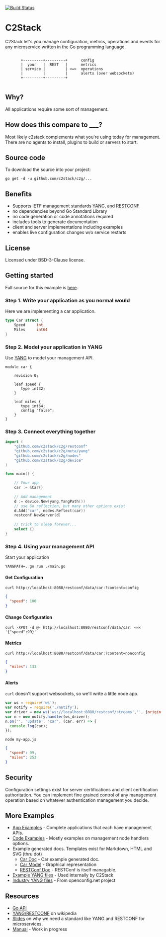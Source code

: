 [![Build Status](https://travis-ci.org/c2stack/c2g.svg?branch=master)](https://travis-ci.org/c2stack/c2g)

# C2Stack
C2Stack let's you manage configuration, metrics, operations and events for any microservice written in the Go programming language.


```

       +---------+---------+      config
       |  your   |  REST   |      metrics
       | service |         | <=>  operations
       |         |         |      alerts (over websockets)
       +---------+---------+
                       
```

## Why?
All applications require some sort of management.

## How does this compare to ___?
Most likely c2stack complements what you're using today for management. There are no agents to install, plugins to build or servers to start.

## Source code
To download the source into your project:

`go get -d -u github.com/c2stack/c2g/...`
 
## Benefits
* Supports IETF management standards [YANG](http://tools.ietf.org/html/rfc6020), and [RESTCONF](https://tools.ietf.org/html/rfc8040)
* no dependencies beyond Go Standard Library
* no code generation or code annotations required
* includes tools to generate documentation
* client and server implementations including examples
* enables live configuration changes w/o service restarts


## License
Licensed under BSD-3-Clause license.

## Getting started
Full source for this example is [here](https://github.com/c2stack/c2g/tree/master/examples/car).

### Step 1. Write your application as you normal would
Here we are implementing a car application.  

```go
type Car struct {
	Speed     int
	Miles     int64
}

```

### Step 2. Model your application in YANG
Use [YANG](https://tools.ietf.org/html/rfc6020) to model your management API.

```YANG
module car {

	revision 0;
	
	leaf speed {
	   type int32;
	}	    	    

	leaf miles {
	   type int64;
	   config "false";
	}	    	    
}
```
 
### Step 3. Connect everything together
```go
import (
	"github.com/c2stack/c2g/restconf"
	"github.com/c2stack/c2g/meta/yang"
	"github.com/c2stack/c2g/nodes"
	"github.com/c2stack/c2g/device"
)

func main() {

	// Your app
	car := &Car{}
		
	// Add management
	d := device.New(yang.YangPath())
	// use Go reflection, but many other options exist
	d.Add("car", nodes.Reflect(car)) 
	restconf.NewServer(d)
		
	// trick to sleep forever...
	select {}
}
```

### Step 4. Using your management API
Start your application

`YANGPATH=. go run ./main.go`

#### Get Configuration
`curl http://localhost:8080/restconf/data/car:?content=config`

```json
{
  "speed": 100
}
```

#### Change Configuration
`curl -XPUT -d @- http://localhost:8080/restconf/data/car: <<< '{"speed":99}'`


#### Metrics
`curl http://localhost:8080/restconf/data/car:?content=nonconfig`

```json
{
  "miles": 133
}
```

#### Alerts
`curl` doesn't support websockets, so we'll write a little node app.

```JavaScript
var ws = require('ws');
var notify = require('./notify');
var driver = new ws('ws://localhost:8080/restconf/streams','', {origin:'localhost:8080'});
var n = new notify.handler(ws_driver);
n.on('', 'update', 'car', (car, err) => {
  console.log(car);
});
```

`node my-app.js`

```json
{
  "speed": 99,
  "miles": 253
}
```

## Security
Configuration settings exist for server certifications and client certification authoritation.  You can implement fine grained control of any management operation based on whatever authentication management you decide.

## More Examples
* [App Examples](https://github.com/c2stack/c2g/blob/master/examples) - Complete applications that each have management APIs.
* [Code Examples](https://godoc.org/github.com/c2stack/c2g/examples) - Mostly examples on management node handlers options.
* Example generated docs. Templates exist for Markdown, HTML and SVG (thru dot)
  * [Car Doc](https://github.com/c2stack/c2g/blob/master/examples/car/api/car.md) - Car example generated doc. 
  * [Car Model](https://github.com/c2stack/c2g/blob/master/examples/car/api/car.svg) - Graphical representation
  * [RESTConf Doc](https://github.com/c2stack/c2g/blob/master/yang/api/restconf.md) - RESTConf is itself managable.
* [Example YANG files](https://github.com/c2stack/c2g/tree/master/yang) - Used internally by C2Stack
* [Industry YANG files](https://github.com/openconfig/public/tree/master/release/models) - From openconfig.net project

## Resources
* [Go API](https://godoc.org/github.com/c2stack/c2g)
* [YANG/RESTCONF](https://en.wikipedia.org/wiki/YANG) on wikipedia
* [Slides](https://docs.google.com/presentation/d/1g1QLtu7E3acSfeIOH7bc8vZHAULCpgccoQTHRLeczx0/edit?usp=sharing) on why we need a standard like YANG and RESTCONF for microservices.
* [Manual](https://docs.google.com/document/d/1EMTn8dDsMjOc6f4u0D7kTONQbD2C4hTNFuuqrvXav7o/edit?usp=sharing) - Work in progress
